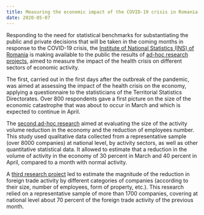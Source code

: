 ```yaml
---
title: Measuring the economic impact of the COVID-19 crisis in Romania
date: 2020-05-07
---
```


Responding to the need for statistical benchmarks for substantiating the public
and private decisions that will be taken in the coming months in response to the
COVID-19 crisis, the
[Institute of National Statistics (INS) of Romania](https://insse.ro/cms/en) is
making available to the public the results of
[ad-hoc research projects](https://insse.ro/cms/en/covid-19-impactul-economic),
aimed to measure the impact of the health crisis on different sectors of
economic activity.

The first, carried out in the first days after the outbreak of the pandemic, was
aimed at assessing the impact of the health crisis on the economy, applying a
questionnaire to the statisticians of the Territorial Statistics Directorates.
Over 800 respondents gave a first picture on the size of the economic
catastrophe that was about to occur in March and which is expected to continue
in April.

The
[second ad-hoc research](https://insse.ro/cms/en/content/experimental-research-assessment-covid-19-impact-economic-environment-march-and-april-2020-0)
aimed at evaluating the size of the activity volume reduction in the economy and
the reduction of employees number. This study used qualitative data collected
from a representative sample (over 8000 companies) at national level, by
activity sectors, as well as other quantitative statistical data. It allowed to
estimate that a reduction in the volume of activity in the economy of 30 percent
in March and 40 percent in April, compared to a month with normal activity.

A
[third research project](https://insse.ro/cms/en/content/survey-impact-sars-cov2-volume-exports-and-imports-goods-march-2020-0)
led to estimate the magnitude of the reduction in foreign trade activity by
different categories of companies (according to their size, number of employees,
form of property, etc.). This research relied on a representative sample of more
than 1700 companies, covering at national level about 70 percent of the foreign
trade activity of the previous month.
